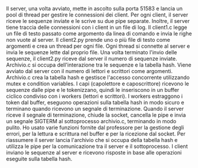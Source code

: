 Il server, una volta avviato, mette in ascolto sulla porta 51583 e lancia un pool di thread per gestire le connessioni dei client. 
Per ogni client, il server riceve le sequenze inviate e le scrive su due pipe separate. 
Inoltre, il server tiene traccia delle connessioni con i client in un file di log.
Il client1.c legge un file di testo passato come argomento da linea di comando e invia le righe non vuote al server. 
Il client2.py prende uno o più file di testo come argomenti e crea un thread per ogni file. 
Ogni thread si connette al server e invia le sequenze lette dal proprio file. 
Una volta terminato l'invio delle sequenze, il client2.py riceve dal server il numero di sequenze inviate.
Archivio.c si occupa dell'interazione tra le sequenze e la tabella hash. 
Viene avviato dal server con il numero di lettori e scrittori come argomenti. 
Archivio.c crea la tabella hash e gestisce l'accesso concorrente utilizzando mutex e condition variables. 
I capi (capolettore e caposcrittore) ricevono le sequenze dalle pipe e le tokenizzano, quindi le inseriscono in un buffer ciclico condiviso con i workers (lettori e scrittori). 
I workers estraggono i token dal buffer, eseguono operazioni sulla tabella hash in modo sicuro e terminano quando ricevono un segnale di terminazione.
Quando il server riceve il segnale di terminazione, chiude la socket, cancella le pipe e invia un segnale SIGTERM al sottoprocesso archivio.c, terminando in modo pulito.
Ho usato varie funzioni fornite dal professore per la gestione degli errori, per la lettura e scrittura nel buffer e per la ricezione dal socket.
Per riassumere il server lancia l'archivio che si occupa della tabella hash e utilizza le pipe per la comunicazione tra il server e il sottoprocesso. 
I client inviano le sequenze al server e ricevono risposte in base alle operazioni eseguite sulla tabella hash.

